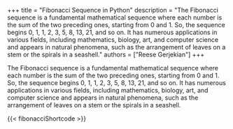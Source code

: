 +++ 
title = "Fibonacci Sequence in Python"
description = "The Fibonacci sequence is a fundamental mathematical sequence where each number is the sum of the two preceding ones, starting from 0 and 1. So, the sequence begins 0, 1, 1, 2, 3, 5, 8, 13, 21, and so on. It has numerous applications in various fields, including mathematics, biology, art, and computer science and appears in natural phenomena, such as the arrangement of leaves on a stem or the spirals in a seashell."
authors = ["Reese Gerjekian"]
+++


The Fibonacci sequence is a fundamental mathematical sequence where each number is the sum of the two preceding ones, starting from 0 and 1. So, the sequence begins 0, 1, 1, 2, 3, 5, 8, 13, 21, and so on. It has numerous applications in various fields, including mathematics, biology, art, and computer science and appears in natural phenomena, such as the arrangement of leaves on a stem or the spirals in a seashell.

{{< fibonacciShortcode >}}
